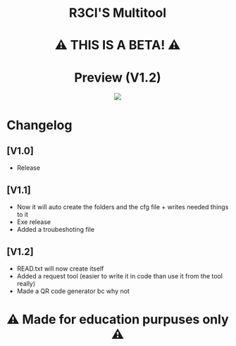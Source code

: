 <h1 align="center">
  R3CI'S Multitool
</h1>
<h1 align="center">
  ⚠ THIS IS A BETA! ⚠
</h1>

<h1 align="center">
  Preview (V1.2)
</h1>

<div align="center">
     <img  src="https://cdn.discordapp.com/attachments/1158406508736958484/1170422583427084490/image.png?ex=6558fbf9&is=654686f9&hm=ca259d155b4c0cd8eb4356f956ccc358f84440d53a6a55f883d46f7aa2bd5e9e&">
</div>

# Changelog

## [V1.0]
- Release

## [V1.1]
- Now it will auto create the folders and the cfg file + writes needed things to it
- Exe release
- Added a troubeshoting file

## [V1.2] 
- READ.txt will now create itself
- Added a request tool (easier to write it in code than use it from the tool really)
- Made a QR code generator bc why not


<h1 align="center">
 ⚠ Made for education purpuses only ⚠
</h1>
